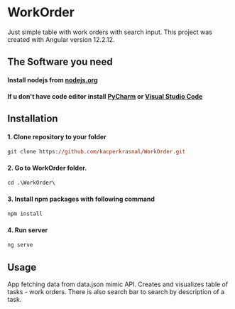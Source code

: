 # WorkOrder

Just simple table with work orders with search input.
This project was created with Angular version 12.2.12.

##  The Software you need

<h4>Install nodejs from <a href="https://nodejs.org/en/">nodejs.org</a></h4>
<h4>If u don't have code editor install <a href="https://www.jetbrains.com/pycharm/">PyCharm</a> or <a href="https://code.visualstudio.com">Visual Studio Code</a></h4>

## Installation

<h4>1. Clone repository to your folder</h4>

```ps
git clone https://github.com/kacperkrasnal/WorkOrder.git
```

<h4>2. Go to WorkOrder folder.</h4>

```ps
cd .\WorkOrder\
```

<h4>3. Install npm packages with following command</h4>

```ps
npm install
```

<h4>4. Run server </h4>

```ps
ng serve
```

## Usage
App fetching data from data.json mimic API.
Creates and visualizes table of tasks - work orders.
There is also search bar to search by description of a task.
